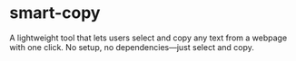# smart-copy
A lightweight tool that lets users select and copy any text from a webpage with one click. No setup, no dependencies—just select and copy.
